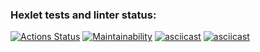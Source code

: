### Hexlet tests and linter status:
[![Actions Status](https://github.com/MatveiKhmyzov/python-project-lvl1/workflows/hexlet-check/badge.svg)](https://github.com/MatveiKhmyzov/python-project-lvl1/actions)
[![Maintainability](https://api.codeclimate.com/v1/badges/a99a88d28ad37a79dbf6/maintainability)](https://codeclimate.com/github/codeclimate/codeclimate/maintainability)
[![asciicast](https://asciinema.org/a/Bne9pf0wem67XbF2JkihZVmwo.svg)](https://asciinema.org/a/Bne9pf0wem67XbF2JkihZVmwo)
[![asciicast](https://asciinema.org/a/fZfqlRlSn7Sz62kf3GmPxC8vZ.svg)](https://asciinema.org/a/fZfqlRlSn7Sz62kf3GmPxC8vZ)
